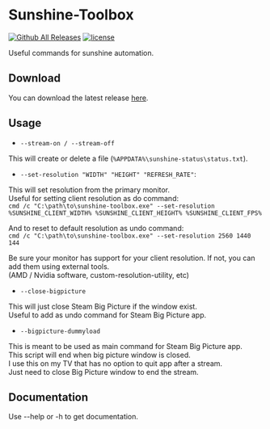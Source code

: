 # Sunshine-Toolbox
[![Github All Releases](https://img.shields.io/github/downloads/odizinne/Sunshine-Toolbox/total.svg)]()
[![license](https://img.shields.io/github/license/odizinne/Sunshine-Toolbox)]()

Useful commands for sunshine automation.

## Download

You can download the latest release [here](https://github.com/Odizinne/Sunshine-Toolbox/releases/latest).

## Usage

- `--stream-on / --stream-off`

This will create or delete a file (`%APPDATA%\sunshine-status\status.txt`).

- `--set-resolution "WIDTH" "HEIGHT" "REFRESH_RATE"`: 

This will set resolution from the primary monitor.  
Useful for setting client resolution as do command:  
`cmd /c "C:\path\to\sunshine-toolbox.exe" --set-resolution %SUNSHINE_CLIENT_WIDTH% %SUNSHINE_CLIENT_HEIGHT% %SUNSHINE_CLIENT_FPS%`

And to reset to default resolution as undo command:  
`cmd /c "C:\path\to\sunshine-toolbox.exe" --set-resolution 2560 1440 144`

Be sure your monitor has support for your client resolution. If not, you can add them using external tools.  
(AMD / Nvidia software, custom-resolution-utility, etc)

- `--close-bigpicture`

This will just close Steam Big Picture if the window exist.  
Useful to add as undo command for Steam Big Picture app.

- `--bigpicture-dummyload`

This is meant to be used as main command for Steam Big Picture app.  
This script will end when big picture window is closed.  
I use this on my TV that has no option to quit app after a stream.  
Just need to close Big Picture window to end the stream.


## Documentation

Use --help or -h to get documentation.
